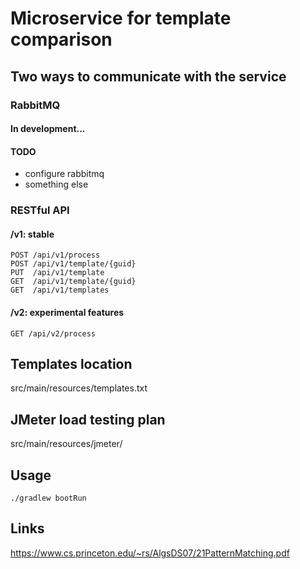 # Microservice for template comparison

## Two ways to communicate with the service

### RabbitMQ
#### In development...
#### TODO
* configure rabbitmq
* something else

### RESTful API

#### /v1: stable
```code
POST /api/v1/process
POST /api/v1/template/{guid}
PUT  /api/v1/template
GET  /api/v1/template/{guid}
GET  /api/v1/templates
```
#### /v2: experimental features
``` code
GET /api/v2/process
```

## Templates location

src/main/resources/templates.txt

## JMeter load testing plan

src/main/resources/jmeter/

## Usage

```code
./gradlew bootRun
```
## Links
https://www.cs.princeton.edu/~rs/AlgsDS07/21PatternMatching.pdf
